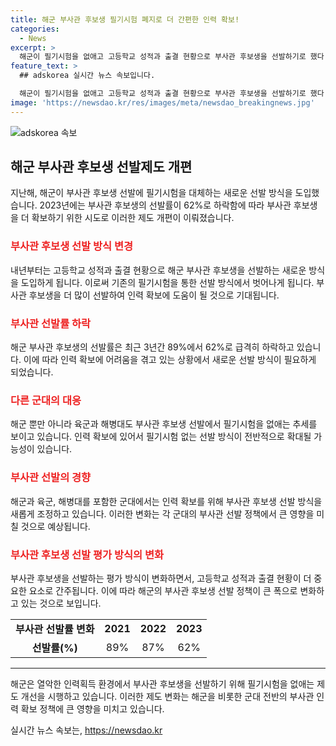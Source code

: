 ```yaml
---
title: 해군 부사관 후보생 필기시험 폐지로 더 간편한 인력 확보!
categories:
  - News
excerpt: >
  해군이 필기시험을 없애고 고등학교 성적과 출결 현황으로 부사관 후보생을 선발하기로 했다. 지난해 해군 부사관 선발률은 62%로 낮아지며 인력 확보에 어려움을 겪고 있다. 육군과 해병대도 필기시험을 없애는 추세이며, ROTC 경쟁률도 감소하고 있다. 이로써 해군은 선발률 개선을 위해 인재를 늘리고자 하는 취지다.
feature_text: >
  ## adskorea 실시간 뉴스 속보입니다.

  해군이 필기시험을 없애고 고등학교 성적과 출결 현황으로 부사관 후보생을 선발하기로 했다. 지난해 해군 부사관 선발률은 62%로 낮아지며 인력 확보에 어려움을 겪고 있다. 육군과 해병대도 필기시험을 없애는 추세이며, ROTC 경쟁률도 감소하고 있다. 이로써 해군은 선발률 개선을 위해 인재를 늘리고자 하는 취지다.
image: 'https://newsdao.kr/res/images/meta/newsdao_breakingnews.jpg'
---
```


<p><img src="https://newsdao.kr/res/images/meta/newsdao_breakingnews.jpg" alt="adskorea 속보" /></p>

<h2 data-ke-size="size26">해군 부사관 후보생 선발제도 개편</h2>

<p data-ke-size="size16">지난해, 해군이 부사관 후보생 선발에 필기시험을 대체하는 새로운 선발 방식을 도입했습니다. 2023년에는 부사관 후보생의 선발률이 62%로 하락함에 따라 부사관 후보생을 더 확보하기 위한 시도로 이러한 제도 개편이 이뤄졌습니다.</p>

<h3><b><span style="color: #ee2323;">부사관 후보생 선발 방식 변경</span></b></h3>

<p data-ke-size="size16">내년부터는 고등학교 성적과 출결 현황으로 해군 부사관 후보생을 선발하는 새로운 방식을 도입하게 됩니다. 이로써 기존의 필기시험을 통한 선발 방식에서 벗어나게 됩니다. 부사관 후보생을 더 많이 선발하여 인력 확보에 도움이 될 것으로 기대됩니다.</p>

<h3><b><span style="color: #ee2323;">부사관 선발률 하락</span></b></h3>

<p data-ke-size="size16">해군 부사관 후보생의 선발률은 최근 3년간 89%에서 62%로 급격히 하락하고 있습니다. 이에 따라 인력 확보에 어려움을 겪고 있는 상황에서 새로운 선발 방식이 필요하게 되었습니다.</p>

<h3><b><span style="color: #ee2323;">다른 군대의 대응</span></b></h3>

<p data-ke-size="size16">해군 뿐만 아니라 육군과 해병대도 부사관 후보생 선발에서 필기시험을 없애는 추세를 보이고 있습니다. 인력 확보에 있어서 필기시험 없는 선발 방식이 전반적으로 확대될 가능성이 있습니다.</p>

<h3><b><span style="color: #ee2323;">부사관 선발의 경향</span></b></h3>

<p data-ke-size="size16">해군과 육군, 해병대를 포함한 군대에서는 인력 확보를 위해 부사관 후보생 선발 방식을 새롭게 조정하고 있습니다. 이러한 변화는 각 군대의 부사관 선발 정책에서 큰 영향을 미칠 것으로 예상됩니다.</p>

<h3><b><span style="color: #ee2323;">부사관 후보생 선발 평가 방식의 변화</span></b></h3>

<p data-ke-size="size16">부사관 후보생을 선발하는 평가 방식이 변화하면서, 고등학교 성적과 출결 현황이 더 중요한 요소로 간주됩니다. 이에 따라 해군의 부사관 후보생 선발 정책이 큰 폭으로 변화하고 있는 것으로 보입니다.</p>

<table>
    <tbody>
        <tr>
            <td style="text-align: center; height: 17px;"><b>부사관 선발률 변화</b></td>
            <td style="text-align: center; height: 17px;"><b>2021</b></td>
            <td style="text-align: center; height: 17px;"><b>2022</b></td>
            <td style="text-align: center; height: 17px;"><b>2023</b></td>
        </tr>
        <tr>
            <td style="text-align: center; height: 17px;"><b>선발률(%)</b></td>
            <td style="text-align: center; height: 17px;">89%</td>
            <td style="text-align: center; height: 17px;">87%</td>
            <td style="text-align: center; height: 17px;">62%</td>
        </tr>
    </tbody>
</table>

<hr>

<p data-ke-size="size16">해군은 열악한 인력획득 환경에서 부사관 후보생을 선발하기 위해 필기시험을 없애는 제도 개선을 시행하고 있습니다. 이러한 제도 변화는 해군을 비롯한 군대 전반의 부사관 인력 확보 정책에 큰 영향을 미치고 있습니다.</p>
실시간 뉴스 속보는, <a href="https://newsdao.kr" rel="dofollow">https://newsdao.kr</a>


